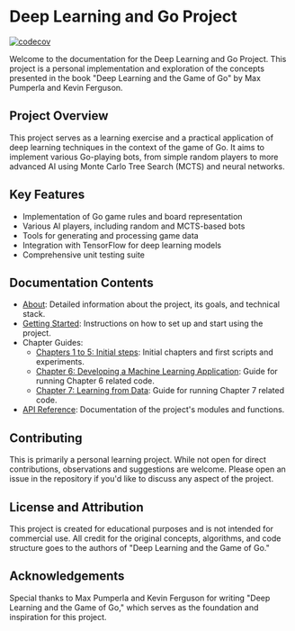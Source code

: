 # Deep Learning and Go Project

[![codecov](https://codecov.io/gh/ghiret/my_go_player/graph/badge.svg?token=GURIMLWFMA)](https://codecov.io/gh/ghiret/my_go_player)

Welcome to the documentation for the Deep Learning and Go Project. This project is a personal implementation and exploration of the concepts presented in the book "Deep Learning and the Game of Go" by Max Pumperla and Kevin Ferguson.

## Project Overview

This project serves as a learning exercise and a practical application of deep learning techniques in the context of the game of Go. It aims to implement various Go-playing bots, from simple random players to more advanced AI using Monte Carlo Tree Search (MCTS) and neural networks.

## Key Features

- Implementation of Go game rules and board representation
- Various AI players, including random and MCTS-based bots
- Tools for generating and processing game data
- Integration with TensorFlow for deep learning models
- Comprehensive unit testing suite

## Documentation Contents

- [About](about.md): Detailed information about the project, its goals, and technical stack.
- [Getting Started](getting-started.md): Instructions on how to set up and start using the project.
- Chapter Guides:
  - [Chapters 1 to 5: Initial steps](chapters1-5.md): Initial chapters and first scripts and experiments.
  - [Chapter 6: Developing a Machine Learning Application](chapter6.md): Guide for running Chapter 6 related code.
  - [Chapter 7: Learning from Data](chapter7.md): Guide for running Chapter 7 related code.
- [API Reference](api-reference.md): Documentation of the project's modules and functions.

## Contributing

This is primarily a personal learning project. While not open for direct contributions, observations and suggestions are welcome. Please open an issue in the repository if you'd like to discuss any aspect of the project.

## License and Attribution

This project is created for educational purposes and is not intended for commercial use. All credit for the original concepts, algorithms, and code structure goes to the authors of "Deep Learning and the Game of Go."

## Acknowledgements

Special thanks to Max Pumperla and Kevin Ferguson for writing "Deep Learning and the Game of Go," which serves as the foundation and inspiration for this project.
